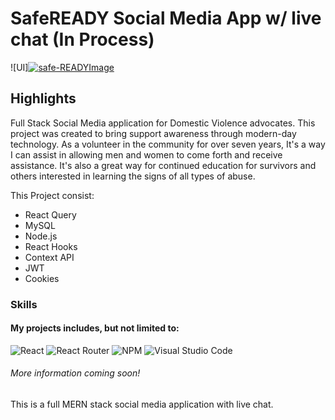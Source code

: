 # SafeREADY Social Media App w/ live chat (In Process)

![UI]<a href="https://ibb.co/W6mFb5b"><img src="https://i.ibb.co/qdT9tjt/safe-READYImage.png" alt="safe-READYImage" border="0"></a>
<br>

## Highlights

Full Stack Social Media application for Domestic Violence advocates. This project was created to bring support awareness through modern-day technology. As a volunteer in the community for over seven years, It's a way I can assist in allowing men and women to come forth and receive assistance. It's also a great way for continued education for survivors and others interested in learning the signs of all types of abuse.

This Project consist:

- React Query
- MySQL
- Node.js
- React Hooks
- Context API
- JWT
- Cookies

### Skills

#### My projects includes, but not limited to:

![React](https://img.shields.io/badge/react-%2320232a.svg?style=for-the-badge&logo=react&logoColor=%2361DAFB)
![React Router](https://img.shields.io/badge/React_Router-CA4245?style=for-the-badge&logo=react-router&logoColor=white)
![NPM](https://img.shields.io/badge/NPM-%23000000.svg?style=for-the-badge&logo=npm&logoColor=white)
![Visual Studio Code](https://img.shields.io/badge/Visual%20Studio%20Code-0078d7.svg?style=for-the-badge&logo=visual-studio-code&logoColor=white)

###### More information coming soon!

This is a full MERN stack social media application with live chat.

<br>

<!-- add website
add my author details later -->
